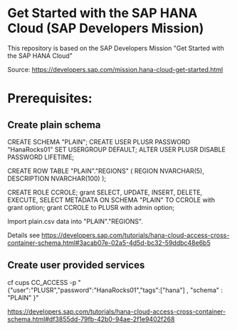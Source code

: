 # Get Started with the SAP HANA Cloud (SAP Developers Mission)

This repository is based on the SAP Developers Mission "Get Started with the SAP HANA Cloud"

Source: https://developers.sap.com/mission.hana-cloud-get-started.html


# Prerequisites:

## Create plain schema

CREATE SCHEMA "PLAIN";
CREATE USER PLUSR PASSWORD "HanaRocks01" SET USERGROUP DEFAULT;
  ALTER USER PLUSR DISABLE PASSWORD LIFETIME;

CREATE ROW TABLE "PLAIN"."REGIONS" (	REGION NVARCHAR(5), 	DESCRIPTION NVARCHAR(100) );

CREATE ROLE CCROLE;
grant  SELECT, UPDATE, INSERT, DELETE, EXECUTE, SELECT METADATA ON SCHEMA "PLAIN" TO CCROLE with grant option;
grant  CCROLE to PLUSR with admin option;

Import plain.csv data into "PLAIN"."REGIONS".

Details see https://developers.sap.com/tutorials/hana-cloud-access-cross-container-schema.html#3acab07e-02a5-4d5d-bc32-59ddbc48e6b5

## Create user provided services

cf cups CC_ACCESS -p "{\"user\":\"PLUSR\",\"password\":\"HanaRocks01\",\"tags\":[\"hana\"] , \"schema\" : \"PLAIN\" }"



https://developers.sap.com/tutorials/hana-cloud-access-cross-container-schema.html#df3855dd-79fb-42b0-94ae-2f1e9402f268
